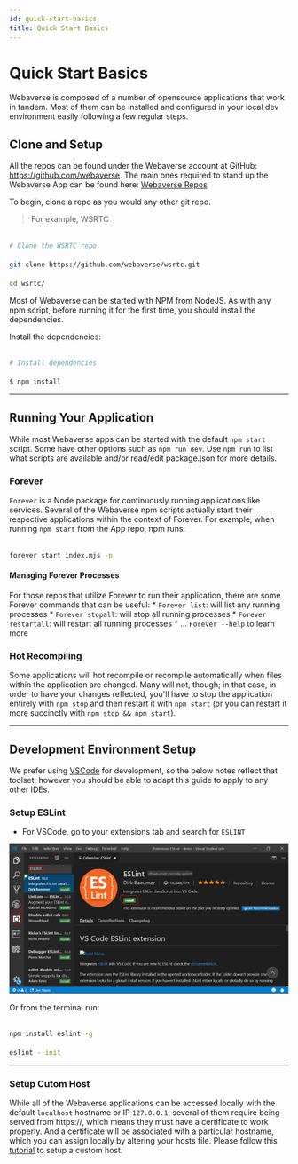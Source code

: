 ```yaml
---
id: quick-start-basics
title: Quick Start Basics
---
```

# Quick Start Basics

Webaverse is composed of a number of opensource applications that work in tandem. Most of them can be installed and configured in your local dev environment easily following a few regular steps.

## Clone and Setup

All the repos can be found under the Webaverse account at GitHub: https://github.com/webaverse. The main ones required to stand up the Webaverse App can be found here: [Webaverse Repos](./webaverse-overview#systems-in-webaverse)

To begin, clone a repo as you would any other git repo. 
> For example, WSRTC


```bash

# Clone the WSRTC repo

git clone https://github.com/webaverse/wsrtc.git

cd wsrtc/

```

Most of Webaverse can be started with NPM from NodeJS. As with any npm script, before running it for the first time, you should install the dependencies.

Install the dependencies:

```bash

# Install dependencies

$ npm install

```

---


## Running Your Application

While most Webaverse apps can be started with the default `npm start` script. Some have other options such as `npm run dev`. Use `npm run` to list what scripts are available and/or read/edit package.json for more details.


### Forever

`Forever` is a Node package for continuously running applications like services. Several of the Webaverse npm scripts actually start their respective applications within the context of Forever. For example, when running `npm start` from the App repo, npm runs:

```bash

forever start index.mjs -p

```

#### Managing Forever Processes

For those repos that utilize Forever to run their application, there are some Forever commands that can be useful: 
    * `Forever list`: will list any running processes
    * `Forever stopall`: will stop all running processes
    * `Forever restartall`: will restart all running processes
    * ... `Forever --help` to learn more


### Hot Recompiling

Some applications will hot recompile or recompile automatically when files within the application are changed. Many will not, though; in that case, in order to have your changes reflected, you'll have to stop the application entirely with `npm stop` and then restart it with `npm start` (or you can restart it more succinctly with `npm stop && npm start`).

---

## Development Environment Setup

We prefer using [VSCode](https://code.visualstudio.com/download) for development, so the below notes reflect that toolset; however you should be able to adapt this guide to apply to any other IDEs.

### Setup ESLint

* For VSCode, go to your extensions tab and search for `ESLINT`
  
![VSCode ESLint Setup](/img/VSCodeESLintSetup.PNG)

Or from the terminal run:

```bash

npm install eslint -g

eslint --init

```

---

### Setup Cutom Host

While all of the Webaverse applications can be accessed locally with the default `localhost` hostname or IP `127.0.0.1`, several of them require being served from https://, which means they must have a certificate to work properly. And a certificate will be associated with a particular hostname, which you can assign locally by altering your hosts file. Please follow this [tutorial](./setup-custom-host) to setup a custom host.